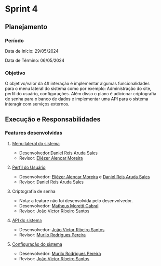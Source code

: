 # Sprint 4

## Planejamento

### Período
Data de Início: 29/05/2024

Data de Término: 06/05/2024

### Objetivo
O objetivo/valor da 4# interação é implementar algumas funcionalidades para o menu lateral do sistema como por exemplo: Administração do site, perfil do usuário, configurações. Além disso o plano é adicionar criptografia de senha para o banco de dados e implementar uma API para o sistema interagir com serviços externos.

## Execução e Responsabilidades

### Features desenvolvidas

1. [Menu lateral do sistema](https://github.com/murilortu/BarberBooker/commit/8bc66939c26b5d009dba643098e35861cb02010c)
   - Desenvolvedor:[Daniel Reis Aruda Sales](https://github.com/Danielpyreis)
   - Revisor: [Eliézer Alencar Moreira](https://github.com/Liezy)
   
2. [Perfil do Usuário](https://github.com/murilortu/BarberBooker/commit/d6d9b696e0ab46a7429a29d7ce39709a15a613a2)
   - Desenvolvedor: [Eliézer Alencar Moreira](https://github.com/Liezy) e [Daniel Reis Aruda Sales](https://github.com/Danielpyreis)
   - Revisor: [Daniel Reis Aruda Sales](https://github.com/Danielpyreis)

3. Criptografia de senha
   - Nota: a feature não foi desenvolvida pelo desenvolvedor.
   - Desenvolvedor: [Matheus Moretti Cabral](https://github.com/MMorettiC)
   - Revisor: [João Victor Ribeiro Santos](https://github.com/Carecovisk)

4. [API do sistema](https://github.com/murilortu/BarberBooker/commit/d6d9b696e0ab46a7429a29d7ce39709a15a613a2)
   - Desenvolvedor: [João Victor Ribeiro Santos](https://github.com/Carecovisk)
   - Revisor: [Murilo Rodrigues Pereira](https://github.com/murilortu/BarberBooker)

5. [Configuração do sistema](https://github.com/murilortu/BarberBooker/commit/cf0b120766e9b1d80f4daf481fda8e4d07d8ea1b)
   - Desenvolvedor: [Murilo Rodrigues Pereira](https://github.com/murilortu/BarberBooker)
   - Revisor: [João Victor Ribeiro Santos](https://github.com/Carecovisk)
